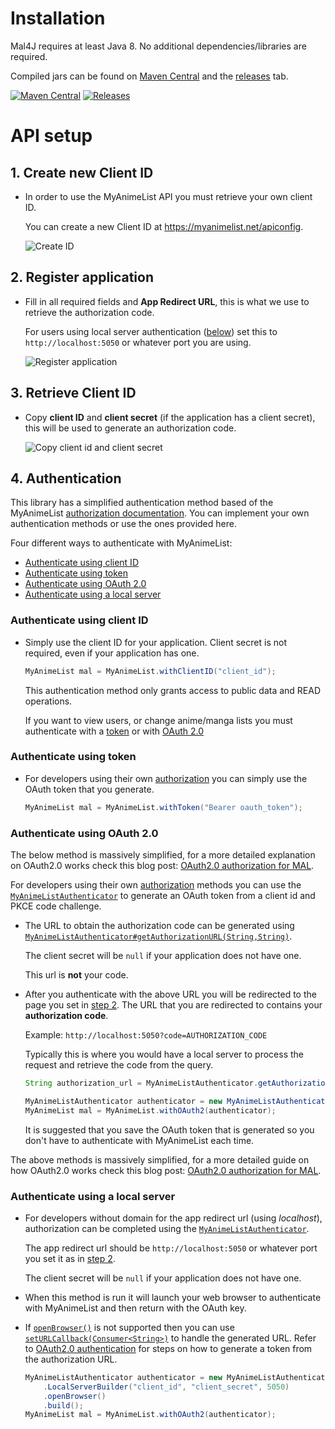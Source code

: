 # Installation

Mal4J requires at least Java 8. No additional dependencies/libraries are required.

Compiled jars can be found on [Maven Central](https://mvnrepository.com/artifact/com.kttdevelopment/mal4j) and the [releases](https://github.com/KatsuteDev/Mal4J/releases) tab.

[![Maven Central](https://img.shields.io/maven-central/v/com.kttdevelopment/mal4j)](https://mvnrepository.com/artifact/com.kttdevelopment/mal4j) [![Releases](https://img.shields.io/github/v/release/KatsuteDev/Mal4J)](https://github.com/KatsuteDev/Mal4J/releases)

# API setup

## 1. Create new Client ID

  - In order to use the MyAnimeList API you must retrieve your own client ID.

    You can create a new Client ID at <https://myanimelist.net/apiconfig>.

    ![Create ID](https://raw.githubusercontent.com/KatsuteDev/Mal4J/main/assets/setup_1.png)

## 2. Register application

  - Fill in all required fields and **App Redirect URL**, this is what we use to retrieve the authorization code.

    For users using local server authentication ([below](#authenticate-using-a-local-server)) set this to `http://localhost:5050` or whatever port you are using.

    ![Register application](https://raw.githubusercontent.com/KatsuteDev/Mal4J/main/assets/setup_2.png)

## 3. Retrieve Client ID

  - Copy **client ID** and **client secret** (if the application has a client secret), this will be used to generate an authorization code.

    ![Copy client id and client secret](https://raw.githubusercontent.com/KatsuteDev/Mal4J/main/assets/setup_3.png)

## 4. Authentication

This library has a simplified authentication method based of the MyAnimeList [authorization documentation](https://myanimelist.net/apiconfig/references/authorization#client-registration). You can implement your own authentication methods or use the ones provided here.

Four different ways to authenticate with MyAnimeList:

 - [Authenticate using client ID](#authenticate-using-client-id)
 - [Authenticate using token](#authenticate-using-token)
 - [Authenticate using OAuth 2.0](#authenticate-using-oauth-20)
 - [Authenticate using a local server](#authenticate-using-a-local-server)

### Authenticate using client ID

 - Simply use the client ID for your application. Client secret is not required, even if your application has one.

   ```java
   MyAnimeList mal = MyAnimeList.withClientID("client_id");
   ```

   This authentication method only grants access to public data and READ operations.

   If you want to view users, or change anime/manga lists you must authenticate with a [token](#authenticate-using-token) or with [OAuth 2.0](#authenticate-using-oauth-20)

### Authenticate using token

  - For developers using their own [authorization](https://myanimelist.net/apiconfig/references/authorization#client-registration) you can simply use the OAuth token that you generate.

    ```java
    MyAnimeList mal = MyAnimeList.withToken("Bearer oauth_token");
    ```

### Authenticate using OAuth 2.0

The below method is massively simplified, for a more detailed explanation on OAuth2.0 works check this blog post: [OAuth2.0 authorization for MAL](https://myanimelist.net/blog.php?eid=835707).

For developers using their own [authorization](https://myanimelist.net/apiconfig/references/authorization#step-1-generate-a-code-verifier-and-challenge) methods you can use the [`MyAnimeListAuthenticator`](https://docs.katsute.dev/mal4j/javadoc/Mal4J/com/kttdevelopment/mal4j/MyAnimeListAuthenticator.html) to generate an OAuth token from a client id and PKCE code challenge.

  - The URL to obtain the authorization code can be generated using [`MyAnimeListAuthenticator#getAuthorizationURL(String,String)`](https://docs.katsute.dev/mal4j/javadoc/Mal4J/com/kttdevelopment/mal4j/MyAnimeListAuthenticator.html#getAuthorizationURL(java.lang.String,java.lang.String)).

    The client secret will be `null` if your application does not have one.

    This url is **not** your code.

  - After you authenticate with the above URL you will be redirected to the page you set in [step 2](#2-register-application). The URL that you are redirected to contains your **authorization code**.

    Example: `http://localhost:5050?code=AUTHORIZATION_CODE`

    Typically this is where you would have a local server to process the request and retrieve the code from the query.

    ```java
    String authorization_url = MyAnimeListAuthenticator.getAuthorizationURL("client_id", "PKCE_code_challenge");

    MyAnimeListAuthenticator authenticator = new MyAnimeListAuthenticator(new Authorization("client_id", "client_secret", "authorization_code", "PKCE_code_challenge"));
    MyAnimeList mal = MyAnimeList.withOAuth2(authenticator);
    ```

    It is suggested that you save the OAuth token that is generated so you don't have to authenticate with MyAnimeList each time.

The above methods is massively simplified, for a more detailed guide on how OAuth2.0 works check this blog post: [OAuth2.0 authorization for MAL](https://myanimelist.net/blog.php?eid=835707).

### Authenticate using a local server

  - For developers without domain for the app redirect url (using *localhost*), authorization can be completed using the [`MyAnimeListAuthenticator`](https://docs.katsute.dev/mal4j/javadoc/Mal4J/com/kttdevelopment/mal4j/MyAnimeListAuthenticator.html).

    The app redirect url should be `http://localhost:5050` or whatever port you set it as in [step 2](#2-register-application).

    The client secret will be `null` if your application does not have one.

  - When this method is run it will launch your web browser to authenticate with MyAnimeList and then return with the OAuth key.

  - If [`openBrowser()`](https://docs.katsute.dev/mal4j/javadoc/Mal4J/com/kttdevelopment/mal4j/MyAnimeListAuthenticator.LocalServerBuilder.html#openBrowser()) is not supported then you can use [`setURLCallback(Consumer<String>)`](https://docs.katsute.dev/mal4j/javadoc/Mal4J/com/kttdevelopment/mal4j/MyAnimeListAuthenticator.LocalServerBuilder.html#setURLCallback(java.util.function.Consumer)) to handle the generated URL. Refer to [OAuth2.0 authentication](#authenticate-using-oauth-20) for steps on how to generate a token from the authorization URL.

    ```java
    MyAnimeListAuthenticator authenticator = new MyAnimeListAuthenticator
        .LocalServerBuilder("client_id", "client_secret", 5050)
        .openBrowser()
        .build();
    MyAnimeList mal = MyAnimeList.withOAuth2(authenticator);
    ```
